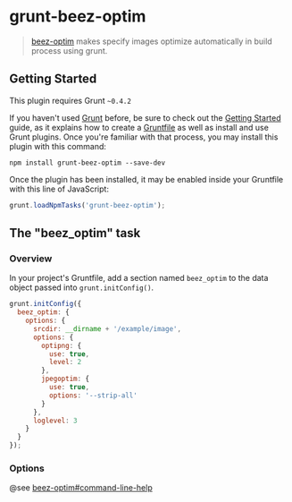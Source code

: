 # grunt-beez-optim

> [beez-optim](https://github.com/fkei/beez-optim) makes specify images optimize automatically in build process using grunt.

## Getting Started
This plugin requires Grunt `~0.4.2`

If you haven't used [Grunt](http://gruntjs.com/) before, be sure to check out the [Getting Started](http://gruntjs.com/getting-started) guide, as it explains how to create a [Gruntfile](http://gruntjs.com/sample-gruntfile) as well as install and use Grunt plugins. Once you're familiar with that process, you may install this plugin with this command:

```shell
npm install grunt-beez-optim --save-dev
```

Once the plugin has been installed, it may be enabled inside your Gruntfile with this line of JavaScript:

```js
grunt.loadNpmTasks('grunt-beez-optim');
```

## The "beez_optim" task

### Overview
In your project's Gruntfile, add a section named `beez_optim` to the data object passed into `grunt.initConfig()`.


```js
grunt.initConfig({
  beez_optim: {
    options: {
      srcdir: __dirname + '/example/image',
      options: {
        optipng: {
          use: true,
          level: 2
        },
        jpegoptim: {
          use: true,
          options: '--strip-all'
        }
      },
      loglevel: 3
    }
  }
});
```

### Options

@see [beez-optim#command-line-help](https://github.com/fkei/beez-optim#command-line-help)
